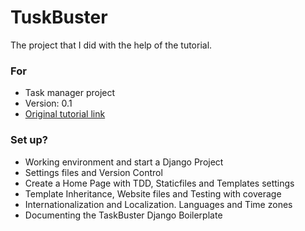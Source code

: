 # TuskBuster #

The project that I did with the help of the tutorial.

### For ###

* Task manager project
* Version: 0.1
* [Original tutorial link](http://www.marinamele.com/)

### Set up? ###

* Working environment and start a Django Project
* Settings files and Version Control
* Create a Home Page with TDD, Staticfiles and Templates settings
* Template Inheritance, Website files and Testing with coverage
* Internationalization and Localization. Languages and Time zones
* Documenting the TaskBuster Django Boilerplate
